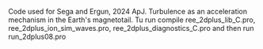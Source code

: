 Code used for Sega and Ergun, 2024 ApJ. Turbulence as an acceleration mechanism in the Earth's magnetotail.
Tu run compile ree_2dplus_lib_C.pro, ree_2dplus_ion_sim_waves.pro, ree_2dplus_diagnostics_C.pro and then run run_2dplus08.pro
